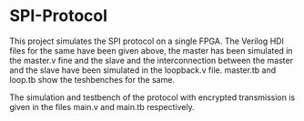 # SPI-Protocol
This project simulates the SPI protocol on a single FPGA. The Verilog HDl files for the same have been given above, the master has been simulated in the master.v fine and the slave and the interconnection between the master and the slave have been simulated in the loopback.v file. master.tb and loop.tb show the teshbenches for the same.

The simulation and testbench of the protocol with encrypted transmission is given in the files main.v and main.tb respectively.

